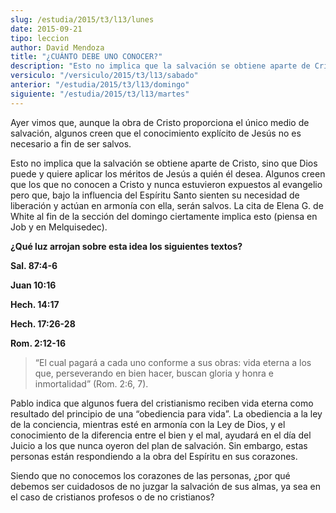 ```yaml
---
slug: /estudia/2015/t3/l13/lunes
date: 2015-09-21
tipo: leccion
author: David Mendoza
title: "¿CUÁNTO DEBE UNO CONOCER?"
description: "Esto no implica que la salvación se obtiene aparte de Cristo, sino que Dios puede y quiere aplicar los méritos de Jesús a quién él desea. Algunos creen que los que no conocen a Cristo y nunca estuvieron expuestos al evangelio pero que, bajo la influencia del Espíritu Santo sienten su necesidad de liberación..."
versiculo: "/versiculo/2015/t3/l13/sabado"
anterior: "/estudia/2015/t3/l13/domingo"
siguiente: "/estudia/2015/t3/l13/martes"
---
```


Ayer vimos que, aunque la obra de Cristo proporciona el único medio de salvación, algunos creen que el conocimiento explícito de Jesús no es necesario a fin de ser salvos.

Esto no implica que la salvación se obtiene aparte de Cristo, sino que Dios puede y quiere aplicar los méritos de Jesús a quién él desea. Algunos creen que los que no conocen a Cristo y nunca estuvieron expuestos al evangelio pero que, bajo la influencia del Espíritu Santo sienten su necesidad de liberación y actúan en armonía con ella, serán salvos. La cita de Elena G. de White al fin de la sección del domingo ciertamente implica esto (piensa en Job y en Melquisedec).

**¿Qué luz arrojan sobre esta idea los siguientes textos?**

**Sal. 87:4-6**

**Juan 10:16**

**Hech. 14:17**

**Hech. 17:26-28**

**Rom. 2:12-16**

> “El cual pagará a cada uno conforme a sus obras: vida eterna a los que, perseverando en bien hacer, buscan gloria y honra e inmortalidad” (Rom. 2:6, 7).

Pablo indica que algunos fuera del cristianismo reciben vida eterna como resultado del principio de una “obediencia para vida”. La obediencia a la ley de la conciencia, mientras esté en armonía con la Ley de Dios, y el conocimiento de la diferencia entre el bien y el mal, ayudará en el día del Juicio a los que nunca oyeron del plan de salvación. Sin embargo, estas personas están respondiendo a la obra del Espíritu en sus corazones.

Siendo que no conocemos los corazones de las personas, ¿por qué debemos ser cuidadosos de no juzgar la salvación de sus almas, ya sea en el caso de cristianos profesos o de no cristianos?
